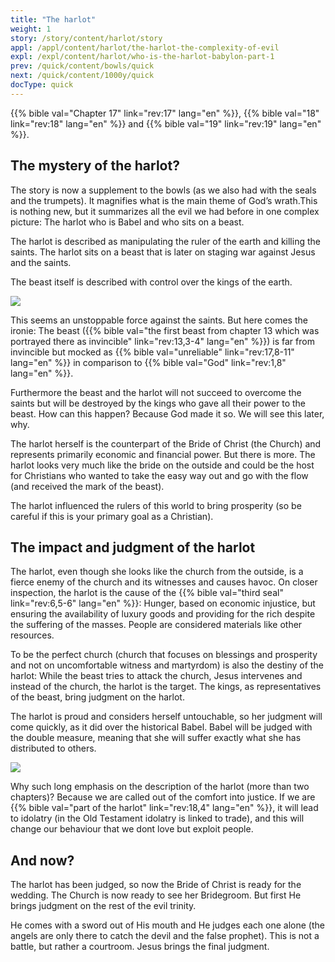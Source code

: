 ```yaml
---
title: "The harlot"
weight: 1
story: /story/content/harlot/story
appl: /appl/content/harlot/the-harlot-the-complexity-of-evil
expl: /expl/content/harlot/who-is-the-harlot-babylon-part-1
prev: /quick/content/bowls/quick
next: /quick/content/1000y/quick
docType: quick
---
```


{{% bible val="Chapter 17" link="rev:17" lang="en" %}}, {{% bible val="18" link="rev:18" lang="en" %}} and {{% bible val="19" link="rev:19" lang="en" %}}.

## The mystery of the harlot?

The story is now a supplement to the bowls (as we also had with the seals and the trumpets). It magnifies what is the main theme of God’s wrath.This is nothing new, but it summarizes all the evil we had before in one complex picture: The harlot who is Babel and who sits on a beast.

The harlot is described as manipulating the ruler of the earth and killing the saints. The harlot sits on a beast that is later on staging war against Jesus and the saints.

The beast itself is described with control over the kings of the earth.

![](/images/Hure+Tier_en.jpg)

This seems an unstoppable force against the saints. But here comes the ironie: The beast ({{% bible val="the first beast from chapter 13 which was portrayed there as invincible" link="rev:13,3-4" lang="en" %}}) is far from invincible but mocked as {{% bible val="unreliable" link="rev:17,8-11" lang="en" %}} in comparison to {{% bible val="God" link="rev:1,8" lang="en" %}}.

Furthermore the beast and the harlot will not succeed to overcome the saints but will be destroyed by the kings who gave all their power to the beast. How can this happen? Because God made it so. We will see this later, why.

The harlot herself is the counterpart of the Bride of Christ (the Church) and represents primarily economic and financial power. But there is more. The harlot looks very much like the bride on the outside and could be the host for Christians who wanted to take the easy way out and go with the flow (and received the mark of the beast).

The harlot influenced the rulers of this world to bring prosperity (so be careful if this is your primary goal as a Christian).

## The impact and judgment of the harlot

The harlot, even though she looks like the church from the outside, is a fierce enemy of the church and its witnesses and causes havoc. On closer inspection, the harlot is the cause of the {{% bible val="third seal" link="rev:6,5-6" lang="en" %}}: Hunger, based on economic injustice, but ensuring the availability of luxury goods and providing for the rich despite the suffering of the masses. People are considered materials like other resources.

To be the perfect church (church that focuses on blessings and prosperity and not on uncomfortable witness and martyrdom) is also the destiny of the harlot: While the beast tries to attack the church, Jesus intervenes and instead of the church, the harlot is the target. The kings, as representatives of the beast, bring judgment on the harlot.

The harlot is proud and considers herself untouchable, so her judgment will come quickly, as it did over the historical Babel. Babel will be judged with the double measure, meaning that she will suffer exactly what she has distributed to others.

![](/images/Hure_en.jpg)

Why such long emphasis on the description of the harlot (more than two chapters)? Because we are called out of the comfort into justice. If we are {{% bible val="part of the harlot" link="rev:18,4" lang="en" %}}, it will lead to idolatry (in the Old Testament idolatry is linked to trade), and this will change our behaviour that we dont love but exploit people.

## And now?

The harlot has been judged, so now the Bride of Christ is ready for the wedding. The Church is now ready to see her Bridegroom. But first He brings judgment on the rest of the evil trinity.

He comes with a sword out of His mouth and He judges each one alone (the angels are only there to catch the devil and the false prophet). This is not a battle, but rather a courtroom. Jesus brings the final judgment.
